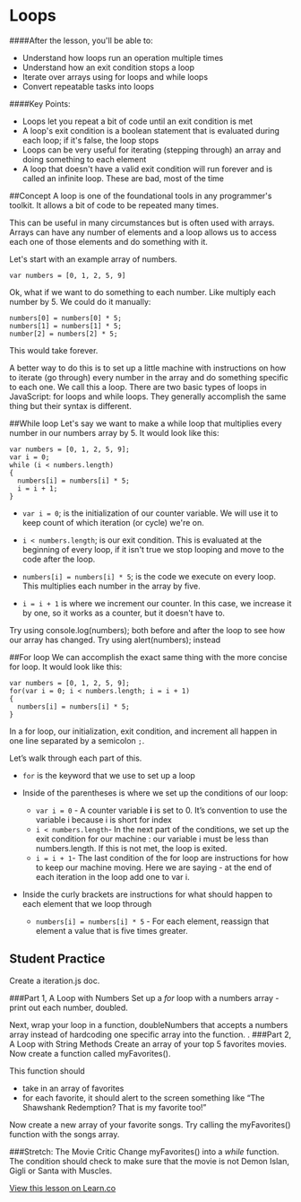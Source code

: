 
# Loops
####After the lesson, you'll be able to:
+ Understand how loops run an operation multiple times
+ Understand how an exit condition stops a loop
+ Iterate over arrays using for loops and while loops
+ Convert repeatable tasks into loops

####Key Points:
+ Loops let you repeat a bit of code until an exit condition is met
+ A loop's exit condition is a boolean statement that is evaluated during each loop; if it's false, the loop stops
+ Loops can be very useful for iterating (stepping through) an array and doing something to each element
+ A loop that doesn't have a valid exit condition will run forever and is called an infinite loop. These are bad, most of the time

##Concept
A loop is one of the foundational tools in any programmer's toolkit. It allows a bit of code to be repeated many times. 

This can be useful in many circumstances but is often used with arrays. Arrays can have any number of elements and a loop allows us to access each one of those elements and do something with it.

Let's start with an example array of numbers. 
```
var numbers = [0, 1, 2, 5, 9]
```
Ok, what if we want to do something to each number. Like multiply each number by 5. We could do it manually:
```
numbers[0] = numbers[0] * 5;
numbers[1] = numbers[1] * 5;
number[2] = numbers[2] * 5;
```
This would take forever.

A better way to do this is to set up a little machine with instructions on how to iterate (go through) every number in the array and do something specific to each one. We call this a loop.
There are two basic types of loops in JavaScript: for loops and while loops. They generally accomplish the same thing but their syntax is different.

##While loop
Let's say we want to make a while loop that multiplies every number in our numbers array by 5. It would look like this:
```
var numbers = [0, 1, 2, 5, 9];
var i = 0;
while (i < numbers.length)
{
  numbers[i] = numbers[i] * 5;
  i = i + 1;
}
```

* `var i = 0`; is the initialization of our counter variable. We will use it to keep count of which iteration (or cycle) we're on.

* `i < numbers.length`; is our exit condition. This is evaluated at the beginning of every loop, if it isn't true we stop looping and move to the code after the loop.

* `numbers[i] = numbers[i] * 5`; is the code we execute on every loop. This multiplies each number in the array by five.

* `i = i + 1` is where we increment our counter. In this case, we increase it by one, so it works as a counter, but it doesn't have to.

Try using console.log(numbers); both before and after the loop to see how our array has changed. Try using alert(numbers); instead

##For loop
We can accomplish the exact same thing with the more concise for loop. It would look like this:
```
var numbers = [0, 1, 2, 5, 9];
for(var i = 0; i < numbers.length; i = i + 1)
{
  numbers[i] = numbers[i] * 5;
}
```
In a for loop, our initialization, exit condition, and increment all happen in one line separated by a semicolon `;`.

Let’s walk through each part of this.
+ `for` is the keyword that we use to set up a loop
+ Inside of the parentheses is where we set up the conditions of our loop: 
  +   `var i = 0` - A counter variable **i** is set to 0. It’s convention to use the variable i because i is short for index 
  + `i < numbers.length`- In the next part of the conditions, we set up the exit condition for our machine : our variable i must be less than numbers.length. If this is not met, the loop is exited.
  + `i = i + 1`- The last condition of the for loop are instructions for how to keep our machine moving. Here we are saying - at the end of each iteration in the loop add one to var i.

+ Inside the curly brackets are instructions for what should happen to each element that we loop through
  + `numbers[i] = numbers[i] * 5` - For each element, reassign that element a value that is five times greater. 

## Student Practice
Create a iteration.js doc. 

###Part 1, A Loop with  Numbers
Set up a _for_ loop with a numbers array -  print out each number, doubled.

Next, wrap your loop in a function, doubleNumbers that accepts a numbers array instead of hardcoding one specific array into the function. 
.
###Part 2, A Loop with String Methods
Create an array of your top 5 favorites movies. Now create a function called myFavorites().

This function should
+ take in an array of favorites
+ for each favorite, it should alert to the screen something like “The Shawshank Redemption? That is my favorite too!”

Now create a new array of your favorite songs. Try calling the myFavorites() function with the songs array.

###Stretch: The Movie Critic
Change myFavorites() into a _while_ function.  The condition  should check to make sure that the movie is not Demon Islan, Gigli or Santa with Muscles. 

<a href='https://learn.co/lessons/cssi-2.7-loops' data-visibility='hidden'>View this lesson on Learn.co</a>
